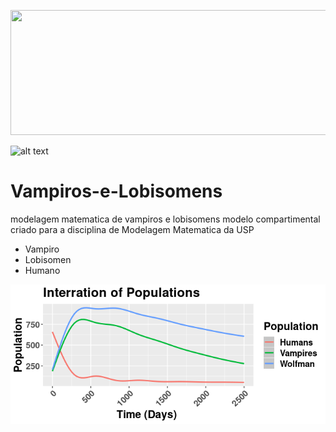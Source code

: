 
<p align="center">
  <img width="600" height="200" src="https://www.shock.co/sites/default/files/styles/apertura_desktop/public/content_files/2018_11/image_article/los-zombies-shock-disfraces.jpg?itok=uzbgMUBm&timestamp=1541358745">
</p>

![alt text](https://magiaysangre.files.wordpress.com/2010/08/vampiros-y-hombres-lobo.jpg)

# Vampiros-e-Lobisomens

modelagem matematica de vampiros e lobisomens
modelo compartimental criado para a disciplina de Modelagem Matematica da USP
* Vampiro
* Lobisomen
* Humano

![populacoes ao longo do tempo](https://github.com/ncespedesc/Vampiros-e-Lobisomens/blob/master/vampi.png?raw=true)





